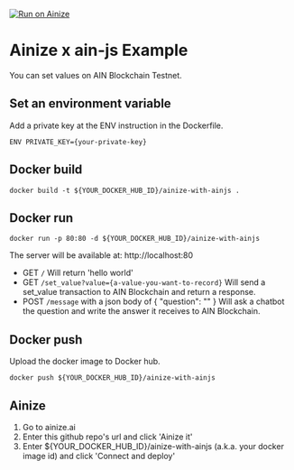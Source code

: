 [![Run on Ainize](https://www.ainize.ai/static/images/run_on_ainize_button.svg)](https://ainize.web.app/redirect?git_repo=github.com/liayoo/ainize-with-ainjs-example)

# Ainize x ain-js Example
You can set values on AIN Blockchain Testnet.

## Set an environment variable
Add a private key at the ENV instruction in the Dockerfile.
```
ENV PRIVATE_KEY={your-private-key}
```

## Docker build
```
docker build -t ${YOUR_DOCKER_HUB_ID}/ainize-with-ainjs .
```

## Docker run
```
docker run -p 80:80 -d ${YOUR_DOCKER_HUB_ID}/ainize-with-ainjs
```
The server will be available at: http://localhost:80
- GET `/` Will return 'hello world'
- GET `/set_value?value={a-value-you-want-to-record}` Will send a set_value transaction to AIN Blockchain and return a response.
- POST `/message` with a json body of { "question": "<some-question>" } Will ask a chatbot the question and write the answer it receives to AIN Blockchain.

## Docker push
Upload the docker image to Docker hub.
```
docker push ${YOUR_DOCKER_HUB_ID}/ainize-with-ainjs
```

## Ainize
1. Go to ainize.ai
2. Enter this github repo's url and click 'Ainize it'
3. Enter ${YOUR_DOCKER_HUB_ID}/ainize-with-ainjs (a.k.a. your docker image id) and click 'Connect and deploy'
